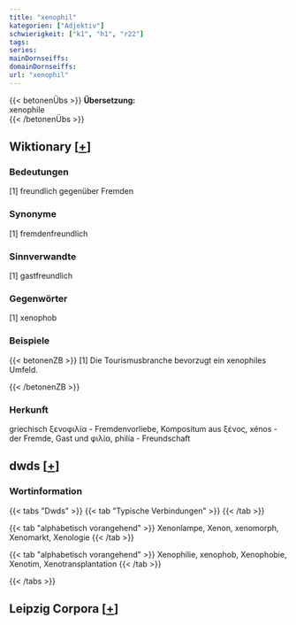```yaml
---
title: "xenophil"
kategorien: ["Adjektiv"]
schwierigkeit: ["k1", "h1", "r22"]
tags:
series:
mainDornseiffs:
domainDornseiffs:
url: "xenophil"
---
```


{{< betonenÜbs >}}
**Übersetzung:**  
xenophile  
{{< /betonenÜbs >}}

## Wiktionary [[+](https://de.wiktionary.org/wiki/xenophil)]

### Bedeutungen
[1] freundlich gegenüber Fremden  

### Synonyme
[1] fremdenfreundlich  

### Sinnverwandte
[1] gastfreundlich  

### Gegenwörter
[1] xenophob  

### Beispiele
{{< betonenZB >}}
[1] Die Tourismusbranche bevorzugt ein xenophiles Umfeld.  

{{< /betonenZB >}}
### Herkunft
griechisch ξενοφιλία - Fremdenvorliebe, Kompositum aus ξένος, xénos - der Fremde, Gast und φιλία, philía - Freundschaft  



## dwds [[+](https://www.dwds.de/wb/xenophil)]

### Wortinformation
{{< tabs "Dwds" >}}
{{< tab "Typische Verbindungen" >}}
{{< /tab >}}

{{< tab "alphabetisch vorangehend" >}}
Xenonlampe, Xenon, xenomorph, Xenomarkt, Xenologie
{{< /tab >}}

{{< tab "alphabetisch vorangehend" >}}
Xenophilie, xenophob, Xenophobie, Xenotim, Xenotransplantation
{{< /tab >}}

{{< /tabs >}}

## Leipzig Corpora [[+](https://corpora.uni-leipzig.de/en/res?word=xenophil&corpusId=deu_newscrawl-public_2018)]

